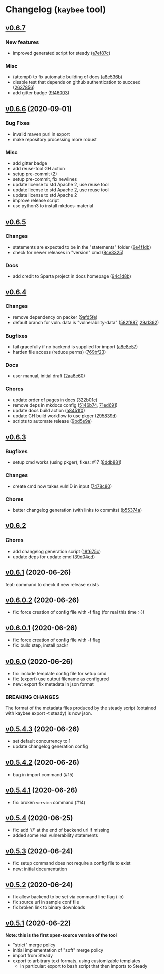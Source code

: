# Changelog (`kaybee` tool)

<a name="v0.6.7"></a>
## [v0.6.7](https://github.com/sap/project-kb/compare/v0.6.6...v0.6.7)

### New features
 * improved generated script for steady ([a7ef87c](https://github.com/sap/project-kb/commit/a7ef87c))

### Misc
 * (attempt) to fix automatic building of docs ([a8e536b](https://github.com/sap/project-kb/commit/a8e536b))
 * disable test that depends on github authentication to succeed ([2637856](https://github.com/sap/project-kb/commit/2637856))
 * add gitter badge ([9f46003](https://github.com/sap/project-kb/commit/9f46003))

<a name="v0.6.6"></a>
## [v0.6.6](https://github.com/SAP/project-kb/compare/v0.6.5...v0.6.6) (2020-09-01)

### Bug Fixes

* invalid maven purl in export
* make repository processing more robust

### Misc

* add gitter badge
* add reuse-tool GH action
* setup pre-commit (2)
* setup pre-commit, fix newlines
* update license to std Apache 2, use reuse tool
* update license to std Apache 2, use reuse tool
* update license to std Apache 2
* improve release script
* use python3 to install mkdocs-material

<a name="v0.6.5"></a>
## [v0.6.5](https://github.com/sap/project-kb/compare/v0.6.4...v0.6.5)

### Changes
 * statements are expected to be in the "statements" folder ([6e4f1db](https://github.com/sap/project-kb/commit/6e4f1db))
 * check for newer releases in "version" cmd ([8ce3325](https://github.com/sap/project-kb/commit/8ce3325))

### Docs
 * add credit to Sparta project in docs homepage ([94c1d8b](https://github.com/sap/project-kb/commit/94c1d8b))

<a name="v0.6.4"></a>
## [v0.6.4](https://github.com/sap/project-kb/compare/v...v0.6.4)

### Changes
 * remove dependency on packer ([9afd5fe](https://github.com/sap/project-kb/commit/9afd5fe))
 * default branch for vuln. data is "vulnerability-data" ([582f887](https://github.com/sap/project-kb/commit/582f887), [29a1392](https://github.com/sap/project-kb/commit/29a1392))

### Bugfixes
 * fail gracefully if no backend is supplied for import ([a8e8e57](https://github.com/sap/project-kb/commit/a8e8e57))
 * harden file access (reduce perms) ([769bf23](https://github.com/sap/project-kb/commit/769bf23))

### Docs
 * user manual, initial draft ([2aa6e60](https://github.com/sap/project-kb/commit/2aa6e60))

### Chores
 * update order of pages in docs ([322b01c](https://github.com/sap/project-kb/commit/322b01c))
 * remove deps in mkdocs config ([5146b74](https://github.com/sap/project-kb/commit/5146b74), [71ed691](https://github.com/sap/project-kb/commit/71ed691))
 * update docs build action ([a8451f0](https://github.com/sap/project-kb/commit/a8451f0))
 * update GH build workflow to use pkger ([295839d](https://github.com/sap/project-kb/commit/295839d))
 * scripts to automate release ([9bd5e9a](https://github.com/sap/project-kb/commit/9bd5e9a))

<a name="v0.6.3"></a>
## [v0.6.3](https://github.com/sap/project-kb/compare/v0.6.2...v0.6.3)

### Bugfixes
 * setup cmd works (using pkger), fixes: #17 ([8ddb881](https://github.com/sap/project-kb/commit/8ddb881))

### Changes
 * create cmd now takes vulnID in input ([7478c80](https://github.com/sap/project-kb/commit/7478c80))

### Chores
 * better changelog generation (with links to commits) ([b55374a](https://github.com/sap/project-kb/commit/b55374a))

<a name="v0.6.2"></a>
## [v0.6.2](https://github.com/sap/project-kb/compare/v0.6.1...v0.6.2)

### Chores
 * add changelog generation script ([18f675c](https://github.com/sap/project-kb/commit/18f675c))
 * update deps for update cmd ([39d04cd](https://github.com/sap/project-kb/commit/39d04cd))

<a name="v0.6.1"></a>
## [v0.6.1](https://github.com/SAP/project-kb/compare/v0.6.0.2...v0.6.1) (2020-06-26)

feat: command to check if new release exists

<a name="v0.6.0.2"></a>
## [v0.6.0.2](https://github.com/SAP/project-kb/compare/v0.6.0.1...v0.6.0.2) (2020-06-26)

* fix: force creation of config file with -f flag (for real this time :-))

<a name="v0.6.0.1"></a>
## [v0.6.0.1](https://github.com/SAP/project-kb/compare/v0.6.0...v0.6.0.1) (2020-06-26)

* fix: force creation of config file with -f flag
* fix: build step,  install packr

<a name="v0.6.0"></a>
## [v0.6.0](https://github.com/SAP/project-kb/compare/v0.5.4.3...v0.6.0) (2020-06-26)

* fix: include template config file for setup cmd
* fix: (export) use output filename as configured
* new: export fix metadata in json format

### BREAKING CHANGES
The format of the metadata files produced by the steady script (obtained with
kaybee export -t steady) is now json.


<a name="v0.5.4.3"></a>
## [v0.5.4.3](https://github.com/SAP/project-kb/compare/v0.5.4.2...v0.5.4.3) (2020-06-26)

* set default concurrency to 1
* update changelog generation config

<a name="v0.5.4.2"></a>
## [v0.5.4.2](https://github.com/SAP/project-kb/compare/v0.5.4.1...v0.5.4.2) (2020-06-26)

* bug in import command (#15)

<a name="v0.5.4.1"></a>
## [v0.5.4.1](https://github.com/SAP/project-kb/compare/v0.5.4...v0.5.4.1) (2020-06-26)

* fix: broken `version` command (#14)

<a name="v0.5.4"></a>
## [v0.5.4](https://github.com/SAP/project-kb/compare/v0.5.3...v0.5.4) (2020-06-25)

* fix: add '//' at the end of backend url if missing
* added some real vulnerability statements

<a name="v0.5.3"></a>
## [v0.5.3](https://github.com/SAP/project-kb/compare/v0.5.2...v0.5.3) (2020-06-24)

* fix: setup command does not require a config file to exist
* new: initial documentation

<a name="v0.5.2"></a>
## [v0.5.2](https://github.com/SAP/project-kb/compare/v0.5.1...v0.5.2) (2020-06-24)

* fix allow backend to be set via command line flag (-b)
* fix source url in sample conf file
* fix broken link to binary downloads

<a name="v0.5.1"></a>
## [v0.5.1](https://github.com/SAP/project-kb/compare/2019-05-10...v0.5.1) (2020-06-22)

**Note: this is the first open-source version of the tool**

- "strict" merge policy
- initial implementation of "soft" merge policy
- import from Steady
- export to arbitrary text formats, using customizable templates
    - in particular: export to bash script that then imports to Steady
